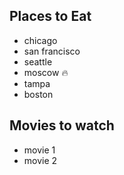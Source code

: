## Places to Eat
- chicago
- san francisco
- seattle
- moscow :fire:
- tampa
- boston

## Movies to watch
- movie 1
- movie 2